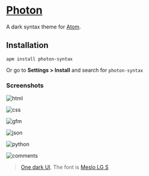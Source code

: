 # [Photon](https://atom.io/themes/photon-syntax)

A dark syntax theme for [Atom](https://atom.io/).

## Installation

```
apm install photon-syntax
```

Or go to __Settings > Install__ and search for `photon-syntax`

### Screenshots

![html](https://raw.githubusercontent.com/MaximSokolov/photon-syntax/master/img/html.png)

![css](https://raw.githubusercontent.com/MaximSokolov/photon-syntax/master/img/css.png)

![gfm](https://raw.githubusercontent.com/MaximSokolov/photon-syntax/master/img/gfm.png)

![json](https://raw.githubusercontent.com/MaximSokolov/photon-syntax/master/img/json.png)

![python](https://raw.githubusercontent.com/MaximSokolov/photon-syntax/master/img/python.png)

![comments](https://raw.githubusercontent.com/MaximSokolov/photon-syntax/master/img/comments.png)

> [One dark UI](https://atom.io/themes/one-dark-ui). The font is [Meslo LG S](https://github.com/andreberg/Meslo-Font)
